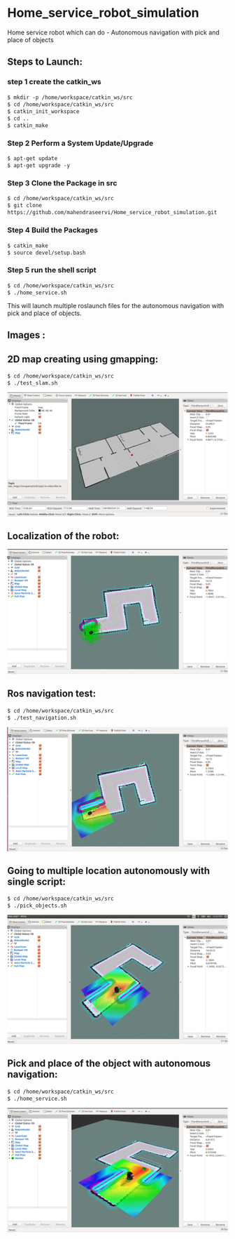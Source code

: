 # Home_service_robot_simulation
Home service robot which can do - Autonomous navigation with pick and place of objects

## Steps to Launch:
### step 1 create the catkin_ws
```
$ mkdir -p /home/workspace/catkin_ws/src
$ cd /home/workspace/catkin_ws/src
$ catkin_init_workspace
$ cd ..
$ catkin_make
```

### Step 2 Perform a System Update/Upgrade
```
$ apt-get update
$ apt-get upgrade -y
```
### Step 3 Clone the Package in src
```
$ cd /home/workspace/catkin_ws/src
$ git clone https://github.com/mahendraseervi/Home_service_robot_simulation.git
```
### Step 4 Build the Packages
```
$ catkin_make
$ source devel/setup.bash
```
### Step 5 run the shell script
```
$ cd /home/workspace/catkin_ws/src
$ ./home_service.sh 
```
This will launch multiple roslaunch files for the autonomous navigation with pick and place of objects.

## Images :
## 2D map creating using gmapping:
```
$ cd /home/workspace/catkin_ws/src
$ ./test_slam.sh
```
![](images/Selection_002.png)

## Localization of the robot:
![](images/Selection_004.png)

## Ros navigation test:
```
$ cd /home/workspace/catkin_ws/src
$ ./test_navigation.sh
```
![](images/Selection_005.png)

## Going to multiple location autonomously with single script:
```
$ cd /home/workspace/catkin_ws/src
$ ./pick_objects.sh
```
![](images/Selection_007.png)

## Pick and place of the object with autonomous navigation:
```
$ cd /home/workspace/catkin_ws/src
$ ./home_service.sh
```
![](images/Selection_008.png)





